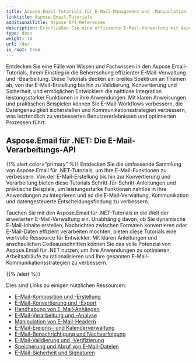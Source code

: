 ```yaml
---
title: Aspose.Email-Tutorials für E-Mail-Management und -Manipulation
linktitle: Aspose.Email-Tutorials
additionalTitle: Aspose API-Referenzen
description: Erschließen Sie eine effiziente E-Mail-Verwaltung mit Aspose.Email-Tutorials. Von der Komposition bis zur Sicherheit beherrschen Sie verschiedene Aspekte für verbesserte Arbeitsabläufe und Benutzererlebnisse.
type: docs
weight: 10
url: /de/
is_root: true
---
```

Entdecken Sie eine Fülle von Wissen und Fachwissen in den Aspose.Email-Tutorials, Ihrem Einstieg in die Beherrschung effizienter E-Mail-Verwaltung und -Bearbeitung. Diese Tutorials decken ein breites Spektrum an Themen ab, von der E-Mail-Erstellung bis hin zu Validierung, Konvertierung und Sicherheit, und ermöglichen Entwicklern die nahtlose Integration leistungsstarker Funktionen in ihre Anwendungen. Mit klaren Anweisungen und praktischen Beispielen können Sie E-Mail-Workflows verbessern, die Datengenauigkeit sicherstellen und Kommunikationsstrategien verbessern, was letztendlich zu verbesserten Benutzererlebnissen und optimierten Prozessen führt.

## Aspose.Email für .NET: Die E-Mail-Verarbeitungs-API
{{% alert color="primary" %}}
Entdecken Sie die umfassende Sammlung von Aspose.Email für .NET-Tutorials, um Ihre E-Mail-Funktionen zu verbessern. Von der E-Mail-Erstellung bis hin zur Konvertierung und Verarbeitung bieten diese Tutorials Schritt-für-Schritt-Anleitungen und praktische Beispiele, um leistungsstarke Funktionen nahtlos in Ihre Anwendungen zu integrieren und so die E-Mail-Verwaltung, Kommunikation und datengesteuerte Entscheidungsfindung zu verbessern.

Tauchen Sie mit den Aspose.Email für .NET-Tutorials in die Welt der erweiterten E-Mail-Verwaltung ein. Unabhängig davon, ob Sie dynamische E-Mail-Inhalte erstellen, Nachrichten zwischen Formaten konvertieren oder E-Mail-Daten effizient verarbeiten möchten, bieten diese Tutorials eine wertvolle Ressource für Entwickler. Mit klaren Anleitungen und anschaulichen Codeausschnitten können Sie das volle Potenzial von Aspose.Email für .NET nutzen, um Ihre Anwendungen zu optimieren, Arbeitsabläufe zu rationalisieren und Ihre gesamten E-Mail-Kommunikationsstrategien zu verbessern.

{{% /alert %}}

Dies sind Links zu einigen nützlichen Ressourcen:
- [E-Mail-Komposition und -Erstellung](./net/email-composition-and-creation/)
- [E-Mail-Konvertierung und -Export](./net/email-conversion-and-export/)
- [Handhabung von E-Mail-Anhängen](./net/email-attachment-handling/)
- [E-Mail-Verarbeitung und -Analyse](./net/email-processing-and-analysis/)
- [Manipulation von E-Mail-Headern](./net/email-header-manipulation/)
- [E-Mail-Ereignis- und Kalenderverwaltung](./net/email-event-and-calendar-handling/)
- [E-Mail-Benachrichtigung und Nachverfolgung](./net/email-notification-and-tracking/)
- [E-Mail-Validierung und -Verifizierung](./net/email-validation-and-verification/)
- [Speicherung und Abruf von E-Mail-Dateien](./net/email-file-storage-and-retrieval/)
- [E-Mail-Sicherheit und Signaturen](./net/email-security-and-signatures/)